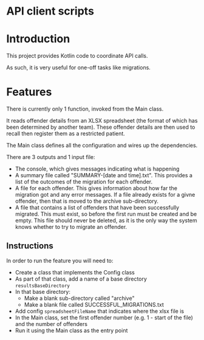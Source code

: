 # API client scripts

# Introduction
This project provides Kotlin code to coordinate API calls.

As such, it is very useful for one-off tasks like migrations.

# Features
There is currently only 1 function, invoked from the Main class.

It reads offender details from an XLSX spreadsheet (the format of which has been determined by another team).
These offender details are then used to recall then register them as a restricted patient.

The Main class defines all the configuration and wires up the dependencies.

There are 3 outputs and 1 input file:
* The console, which gives messages indicating what is happening
* A summary file called "SUMMARY-[date and time].txt". This provides a list of the outcomes of the migration for each offender.
* A file for each offender. This gives information about how far the migration got and any error messages.
  If a file already exists for a givne offender, then that is moved to the archive sub-directory.
* A file that contains a list of offenders that have been successfully migrated. This must exist, so before the first run must be created and be empty.
  This file should never be deleted, as it is the only way the system knows whether to try to migrate an offender.

## Instructions
In order to run the feature you will need to:
* Create a class that implements the Config class
* As part of that class, add a name of a base directory `resultsBaseDirectory`
* In that base directory:
  - Make a blank sub-directory called "archive"
  - Make a blank file called SUCCESSFUL_MIGRATIONS.txt
* Add config `spreadsheetFileName` that indicates where the xlsx file is
* In the Main class, set the first offender number (e.g. 1 - start of the file) and the number of offenders
* Run it using the Main class as the entry point